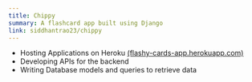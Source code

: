 ```yaml
---
title: Chippy
summary: A flashcard app built using Django
link: siddhantrao23/chippy
---
```

- Hosting Applications on Heroku <a href='https://flashy-cards-app.herokuapp.com'>(flashy-cards-app.herokuapp.com)</a>
- Developing APIs for the backend
- Writing Database models and queries to retrieve data
